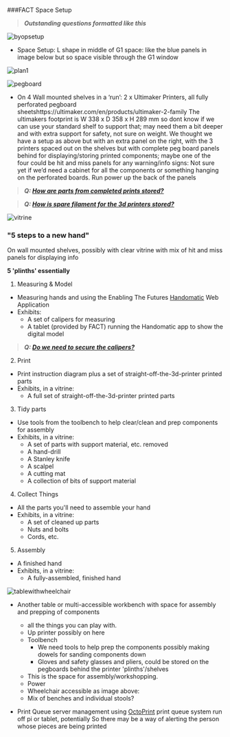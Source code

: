 ###FACT Space Setup

> _**Outstanding questions formatted like this**_

![byopsetup](https://cloud.githubusercontent.com/assets/128456/7092719/006cf9f4-dfac-11e4-9b8c-7107b394581d.jpg)

* Space Setup: L shape in middle of G1 space: like the blue panels in image below but so space visible through the G1 window

![plan1](https://cloud.githubusercontent.com/assets/128456/7092792/5374e472-dfac-11e4-8f2b-3bdd9b5d25bc.png)

![pegboard](https://cloud.githubusercontent.com/assets/128456/7092806/615fc78c-dfac-11e4-983f-1f7a721d3fb5.png)

* On 4 Wall mounted shelves in a ‘run’: 2 x Ultimaker Printers, all fully perforated pegboard sheetshttps://ultimaker.com/en/products/ultimaker-2-family The ultimakers footprint is W 338 x D 358 x H 289 mm so dont know if we can use your standard shelf to support that; may need them a bit deeper and with extra support for safety, not sure on weight. We thought we have a setup as above but with an extra panel on the right, with the 3 printers spaced out on the shelves but with complete peg board panels behind for displaying/storing printed components; maybe one of the four could be hit and miss panels for any warning/info signs: Not sure yet if we’d need a cabinet for all the components or something hanging on the perforated boards. Run power up the back of the panels

> _**Q: [How are parts from completed prints stored?](https://github.com/cheapjack/buildyourown/issues/16)**_

> _**Q: [How is spare filament for the 3d printers stored?](https://github.com/cheapjack/buildyourown/issues/17)**_

![vitrine](https://cloud.githubusercontent.com/assets/128456/7092831/9c09f344-dfac-11e4-83c1-de42e2aad2ed.png)

### "5 steps to a new hand"
On wall mounted shelves, possibly with clear vitrine with mix of hit and miss panels for displaying info

**5 'plinths' essentially**

1. Measuring & Model
  * Measuring hands and using the Enabling The Futures [Handomatic](http://webapp.e-nable.me/ "Link to the Handomatic Web App") Web Application
  * Exhibits:
    * A set of calipers for measuring
    * A tablet (provided by FACT) running the Handomatic app to show the digital model

> _**Q: [Do we need to secure the calipers?](https://github.com/cheapjack/buildyourown/issues/18)**_

2. Print
  * Print instruction diagram plus a set of straight-off-the-3d-printer printed parts
  * Exhibits, in a vitrine:
    * A full set of straight-off-the-3d-printer printed parts

3. Tidy parts
  * Use tools from the toolbench to help clear/clean and prep components for assembly
  * Exhibits, in a vitrine:
    * A set of parts with support material, etc. removed
    * A hand-drill
    * A Stanley knife
    * A scalpel
    * A cutting mat
    * A collection of bits of support material

4. Collect Things
  * All the parts you'll need to assemble your hand
  * Exhibits, in a vitrine:
    * A set of cleaned up parts
    * Nuts and bolts
    * Cords, etc.

5. Assembly
  * A finished hand
  * Exhibits, in a vitrine:
    * A fully-assembled, finished hand

![tablewithwheelchair](https://cloud.githubusercontent.com/assets/128456/7092834/a6491e48-dfac-11e4-9761-bb5db589470c.jpg)

* Another table or multi-accessible workbench with space for assembly and prepping of components
  * all the things you can play with. 
  * Up printer possibly on here
  * Toolbench
    * We need tools to help prep the components possibly making dowels for sanding components down
    * Gloves and safety glasses and pliers, could be stored on the pegboards behind the printer 'plinths'/shelves
  * This is the space for assembly/workshopping. 
  * Power
  * Wheelchair accessible as image above:
  * Mix of benches and individual stools?

* Print Queue server management using [OctoPrint](http://octoprint.org/ "Octoprint website") print queue system run off pi or tablet, potentially So there may be a way of alerting the person whose pieces are being printed

